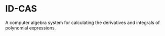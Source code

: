# ID-CAS
A computer algebra system for calculating the derivatives and integrals of polynomial expressions.
